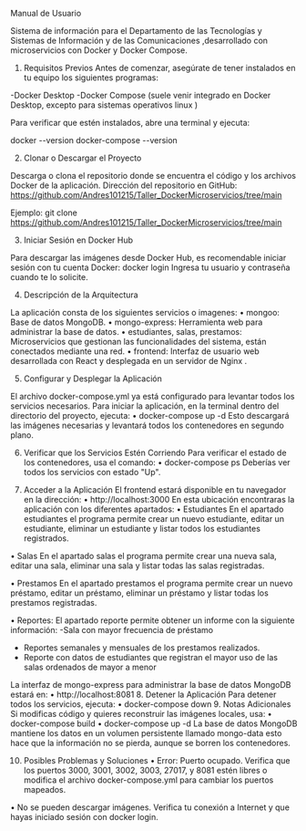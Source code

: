Manual de Usuario 

Sistema de información para el  Departamento de las Tecnologías y Sistemas de Información y de las Comunicaciones ,desarrollado con microservicios con Docker y Docker Compose.

1. Requisitos Previos
Antes de comenzar, asegúrate de tener instalados en tu equipo los siguientes programas:

-Docker Desktop
-Docker Compose (suele venir integrado en Docker Desktop, excepto para sistemas operativos linux  )

Para verificar que estén instalados, abre una terminal y ejecuta:

docker --version
docker-compose --version

2. Clonar o Descargar el Proyecto

Descarga o clona el repositorio donde se encuentra el código y los archivos Docker de la aplicación.
Dirección del repositorio en GitHub: https://github.com/Andres101215/Taller_DockerMicroservicios/tree/main

Ejemplo:
git clone https://github.com/Andres101215/Taller_DockerMicroservicios/tree/main

3. Iniciar Sesión en Docker Hub

Para descargar las imágenes desde Docker Hub, es recomendable iniciar sesión con tu cuenta Docker:
docker login
Ingresa tu usuario y contraseña cuando te lo solicite.


4. Descripción de la Arquitectura

La aplicación consta de los siguientes servicios o imagenes:
•	mongoo: Base de datos MongoDB.
•	mongo-express: Herramienta web para administrar la base de datos.
•	estudiantes, salas, prestamos: Microservicios que gestionan las funcionalidades del sistema, están conectados mediante una red.
•	frontend: Interfaz de usuario web desarrollada con React y desplegada en un servidor de Nginx .

5. Configurar y Desplegar la Aplicación

El archivo docker-compose.yml ya está configurado para levantar todos los servicios necesarios.
Para iniciar la aplicación, en la terminal dentro del directorio del proyecto, ejecuta:
•	docker-compose up -d
Esto descargará las imágenes necesarias y levantará todos los contenedores en segundo plano.

6. Verificar que los Servicios Estén Corriendo
Para verificar el estado de los contenedores, usa el comando:
•	docker-compose ps
Deberías ver todos los servicios con estado "Up".

7. Acceder a la Aplicación
El frontend estará disponible en tu navegador en la dirección:
•	http://localhost:3000
En esta ubicación encontraras la aplicación con los diferentes apartados:
•	Estudiantes 
En el apartado estudiantes el programa permite crear un nuevo estudiante, editar un estudiante, eliminar un estudiante y listar todos los estudiantes registrados.

•	Salas
En el apartado salas el programa permite crear una nueva sala, editar una sala, eliminar una sala y listar todas las salas registradas.

•	Prestamos
En el apartado prestamos el programa permite crear un nuevo préstamo, editar un préstamo, eliminar un préstamo y listar todas los prestamos registradas.

•	Reportes:
El apartado reporte permite obtener un informe con la siguiente información:
-Sala con mayor frecuencia de préstamo 
- Reportes semanales y mensuales de los prestamos realizados. 
- Reporte con datos de estudiantes que registran el mayor uso de las salas ordenados de mayor a menor 

La interfaz de mongo-express para administrar la base de datos MongoDB estará en:
•	http://localhost:8081
8. Detener la Aplicación
Para detener todos los servicios, ejecuta:
•	docker-compose down
9. Notas Adicionales
Si modificas código y quieres reconstruir las imágenes locales, usa:
•	docker-compose build
•	docker-compose up -d
La base de datos MongoDB mantiene los datos en un volumen persistente llamado mongo-data esto hace que la información no se pierda, aunque se borren los contenedores.

10. Posibles Problemas y Soluciones
•	Error: Puerto ocupado.
Verifica que los puertos 3000, 3001, 3002, 3003, 27017, y 8081 estén libres o modifica el archivo docker-compose.yml para cambiar los puertos mapeados.

•	No se pueden descargar imágenes.
Verifica tu conexión a Internet y que hayas iniciado sesión con docker login.
